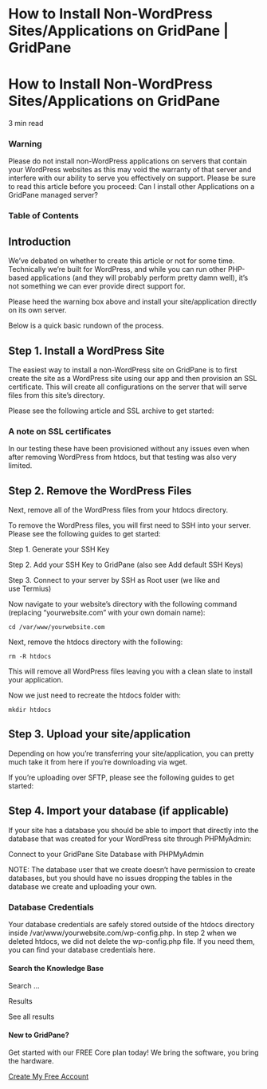 # How to Install Non-WordPress Sites/Applications on GridPane | GridPane

# How to Install Non-WordPress Sites/Applications on GridPane

 

3 min read 

 

### Warning

Please do not install non-WordPress applications on servers that contain your WordPress websites as this may void the warranty of that server and interfere with our ability to serve you effectively on support. Please be sure to read this article before you proceed: 
Can I install other Applications on a GridPane managed server?

### Table of Contents

 

## Introduction

We’ve debated on whether to create this article or not for some time. Technically we’re built for WordPress, and while you can run other PHP-based applications (and they will probably perform pretty damn well), it’s not something we can ever provide direct support for.

Please heed the warning box above and install your site/application directly on its own server.

Below is a quick basic rundown of the process.

 

## Step 1. Install a WordPress Site

The easiest way to install a non-WordPress site on GridPane is to first create the site as a WordPress site using our app and then provision an SSL certificate. This will create all configurations on the server that will serve files from this site’s directory.

Please see the following article and SSL archive to get started:

 

 

### A note on SSL certificates

In our testing these have been provisioned without any issues even when after removing WordPress from htdocs, but that testing was also very limited.

## Step 2. Remove the WordPress Files

Next, remove all of the WordPress files from your htdocs directory.

To remove the WordPress files, you will first need to SSH into your server. Please see the following guides to get started:

 

Step 1. Generate your SSH Key

Step 2. Add your SSH Key to GridPane (also see Add default SSH Keys)

Step 3. Connect to your server by SSH as Root user (we like and use Termius)

 

Now navigate to your website’s directory with the following command (replacing “yourwebsite.com” with your own domain name):

```
cd /var/www/yourwebsite.com
```

Next, remove the htdocs directory with the following:

```
rm -R htdocs
```

​This will remove all WordPress files leaving you with a clean slate to install your application.

Now we just need to recreate the htdocs folder with:

```
mkdir htdocs
```

 

## Step 3. Upload your site/application

Depending on how you’re transferring your site/application, you can pretty much take it from here if you’re downloading via wget.

If you’re uploading over SFTP, please see the following guides to get started:

 

## Step 4. Import your database (if applicable)

If your site has a database you should be able to import that directly into the database that was created for your WordPress site through PHPMyAdmin:

Connect to your GridPane Site Database with PHPMyAdmin

NOTE: The database user that we create doesn’t have permission to create databases, but you should have no issues dropping the tables in the database we create and uploading your own.

 

 

### Database Credentials

Your database credentials are safely stored outside of the htdocs directory inside /var/www/yourwebsite.com/wp-config.php. In step 2 when we deleted htdocs, we did not delete the wp-config.php file. If you need them, you can find your database credentials here.

 

#### Search the Knowledge Base

Search ...

 Results

See all results

#### New to GridPane?

Get started with our FREE Core plan today! We bring the software, you bring the hardware.

[Create My Free Account](https://gridpane.com/checkout/?plan=core)

